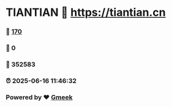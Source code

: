 # TIANTIAN :link: https://tiantian.cn 
### :page_facing_up: [170](https://tiantian.cn/tag.html) 
### :speech_balloon: 0 
### :hibiscus: 352583 
### :alarm_clock: 2025-06-16 11:46:32 
### Powered by :heart: [Gmeek](https://github.com/Meekdai/Gmeek)
